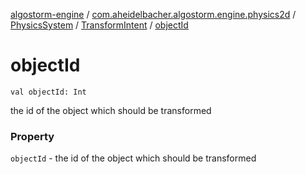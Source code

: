 [algostorm-engine](../../../index.md) / [com.aheidelbacher.algostorm.engine.physics2d](../../index.md) / [PhysicsSystem](../index.md) / [TransformIntent](index.md) / [objectId](.)

# objectId

`val objectId: Int`

the id of the object which should be transformed

### Property

`objectId` - the id of the object which should be transformed